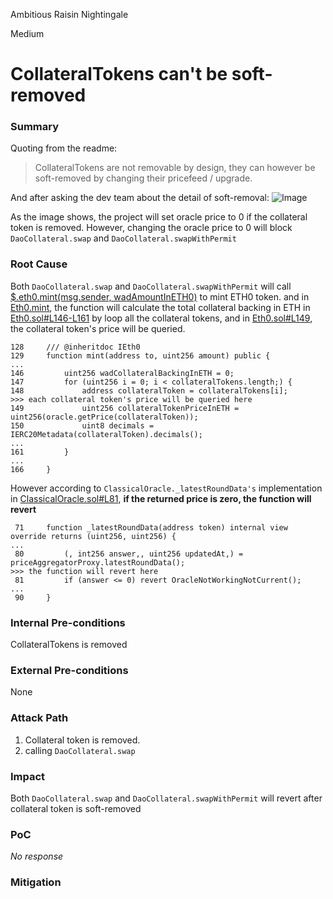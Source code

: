 Ambitious Raisin Nightingale

Medium

# CollateralTokens can't be soft-removed

### Summary

Quoting from the readme:
>CollateralTokens are not removable by design, they can however be soft-removed by changing their pricefeed / upgrade.

And after asking the dev team about the detail of soft-removal:
![Image](https://sherlock-files.ams3.digitaloceanspaces.com/gh-images/f2b0b96b-b4fe-4162-bd87-ff3dbba8eae2)
 
As the image shows, the project will set  oracle price to 0 if the collateral token is removed.
However, changing the oracle price to 0 will block `DaoCollateral.swap` and `DaoCollateral.swapWithPermit`

### Root Cause

Both `DaoCollateral.swap` and `DaoCollateral.swapWithPermit` will call [$.eth0.mint(msg.sender, wadAmountInETH0)](https://github.com/sherlock-audit/2025-05-usual-eth0/blob/main/eth0-protocol/src/daoCollateral/DaoCollateral.sol#L376) to mint ETH0 token. and in [Eth0.mint](https://github.com/sherlock-audit/2025-05-usual-eth0/blob/main/eth0-protocol/src/token/Eth0.sol#L129-L166), the function will calculate the total collateral backing in ETH in [Eth0.sol#L146-L161](https://github.com/sherlock-audit/2025-05-usual-eth0/blob/main/eth0-protocol/src/token/Eth0.sol#L146-L161) by loop all the collateral tokens, and in [Eth0.sol#L149](https://github.com/sherlock-audit/2025-05-usual-eth0/blob/main/eth0-protocol/src/token/Eth0.sol#L149), the collateral token's price will be queried.
```solidity
128     /// @inheritdoc IEth0
129     function mint(address to, uint256 amount) public {
...
146         uint256 wadCollateralBackingInETH = 0;
147         for (uint256 i = 0; i < collateralTokens.length;) {
148             address collateralToken = collateralTokens[i];
>>> each collateral token's price will be queried here
149             uint256 collateralTokenPriceInETH = uint256(oracle.getPrice(collateralToken));
150             uint8 decimals = IERC20Metadata(collateralToken).decimals();
...
161         }
...
166     }
```

However according to `ClassicalOracle._latestRoundData's` implementation in [ClassicalOracle.sol#L81](https://github.com/sherlock-audit/2025-05-usual-eth0/blob/main/eth0-protocol/src/oracles/ClassicalOracle.sol#L81), **if the returned price is zero, the function will revert**
```solidity
 71     function _latestRoundData(address token) internal view override returns (uint256, uint256) {
...
 80         (, int256 answer,, uint256 updatedAt,) = priceAggregatorProxy.latestRoundData();
>>> the function will revert here
 81         if (answer <= 0) revert OracleNotWorkingNotCurrent();
...
 90     }
```



### Internal Pre-conditions

CollateralTokens is removed

### External Pre-conditions

None

### Attack Path

1. Collateral token is removed.
2. calling `DaoCollateral.swap`

### Impact

Both `DaoCollateral.swap` and `DaoCollateral.swapWithPermit` will revert after collateral token is soft-removed

### PoC

_No response_

### Mitigation

